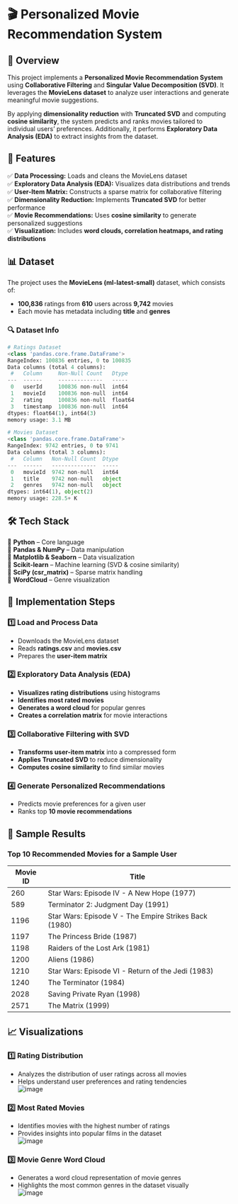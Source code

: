 # 🎬 Personalized Movie Recommendation System  

## 📌 Overview  
This project implements a **Personalized Movie Recommendation System** using **Collaborative Filtering** and **Singular Value Decomposition (SVD)**. It leverages the **MovieLens dataset** to analyze user interactions and generate meaningful movie suggestions.  

By applying **dimensionality reduction** with **Truncated SVD** and computing **cosine similarity**, the system predicts and ranks movies tailored to individual users’ preferences. Additionally, it performs **Exploratory Data Analysis (EDA)** to extract insights from the dataset.  

## 🚀 Features  
✅ **Data Processing:** Loads and cleans the MovieLens dataset  
✅ **Exploratory Data Analysis (EDA):** Visualizes data distributions and trends  
✅ **User-Item Matrix:** Constructs a sparse matrix for collaborative filtering  
✅ **Dimensionality Reduction:** Implements **Truncated SVD** for better performance  
✅ **Movie Recommendations:** Uses **cosine similarity** to generate personalized suggestions  
✅ **Visualization:** Includes **word clouds, correlation heatmaps, and rating distributions**  

## 📊 Dataset  
The project uses the **MovieLens (ml-latest-small)** dataset, which consists of:  
- **100,836** ratings from **610** users across **9,742** movies  
- Each movie has metadata including **title** and **genres**    

### 🔍 Dataset Info  

```python
# Ratings Dataset
<class 'pandas.core.frame.DataFrame'>
RangeIndex: 100836 entries, 0 to 100835
Data columns (total 4 columns):
 #   Column     Non-Null Count   Dtype  
---  ------     --------------   -----  
 0   userId     100836 non-null  int64  
 1   movieId    100836 non-null  int64  
 2   rating     100836 non-null  float64  
 3   timestamp  100836 non-null  int64  
dtypes: float64(1), int64(3)
memory usage: 3.1 MB

# Movies Dataset
<class 'pandas.core.frame.DataFrame'>
RangeIndex: 9742 entries, 0 to 9741
Data columns (total 3 columns):
 #   Column   Non-Null Count  Dtype 
---  ------   --------------  ----- 
 0   movieId  9742 non-null   int64 
 1   title    9742 non-null   object  
 2   genres   9742 non-null   object  
dtypes: int64(1), object(2)
memory usage: 228.5+ K
```

## 🛠️ Tech Stack  
🔹 **Python** – Core language  
🔹 **Pandas & NumPy** – Data manipulation  
🔹 **Matplotlib & Seaborn** – Data visualization  
🔹 **Scikit-learn** – Machine learning (SVD & cosine similarity)  
🔹 **SciPy (csr_matrix)** – Sparse matrix handling  
🔹 **WordCloud** – Genre visualization  

## 📌 Implementation Steps  
### **1️⃣ Load and Process Data**  
- Downloads the MovieLens dataset  
- Reads **ratings.csv** and **movies.csv**  
- Prepares the **user-item matrix**  

### **2️⃣ Exploratory Data Analysis (EDA)**  
- **Visualizes rating distributions** using histograms  
- **Identifies most rated movies**  
- **Generates a word cloud** for popular genres  
- **Creates a correlation matrix** for movie interactions  

### **3️⃣ Collaborative Filtering with SVD**  
- **Transforms user-item matrix** into a compressed form  
- **Applies Truncated SVD** to reduce dimensionality  
- **Computes cosine similarity** to find similar movies  

### **4️⃣ Generate Personalized Recommendations**  
- Predicts movie preferences for a given user  
- Ranks top **10 movie recommendations**  

## 🎯 Sample Results  
### **Top 10 Recommended Movies for a Sample User**  
| Movie ID | Title |  
|----------|-----------------------------------------------------|  
| 260      | Star Wars: Episode IV - A New Hope (1977) |  
| 589      | Terminator 2: Judgment Day (1991) |  
| 1196     | Star Wars: Episode V - The Empire Strikes Back (1980) |  
| 1197     | The Princess Bride (1987) |  
| 1198     | Raiders of the Lost Ark (1981) |  
| 1200     | Aliens (1986) |  
| 1210     | Star Wars: Episode VI - Return of the Jedi (1983) |  
| 1240     | The Terminator (1984) |  
| 2028     | Saving Private Ryan (1998) |  
| 2571     | The Matrix (1999) |  
 
## 📈 Visualizations  

### 1️⃣ Rating Distribution  
- Analyzes the distribution of user ratings across all movies  
- Helps understand user preferences and rating tendencies  
![image](https://github.com/user-attachments/assets/cee03041-4e28-43d1-b8e6-909345f0f6aa)


### 2️⃣ Most Rated Movies  
- Identifies movies with the highest number of ratings  
- Provides insights into popular films in the dataset  
![image](https://github.com/user-attachments/assets/609bb901-c29e-4494-8022-bff8bb4c7794)


### 3️⃣ Movie Genre Word Cloud  
- Generates a word cloud representation of movie genres  
- Highlights the most common genres in the dataset visually  
![image](https://github.com/user-attachments/assets/293c6259-e7f1-4dc7-8e64-f124c10a11d2)

